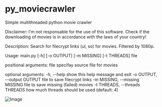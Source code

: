 # py_moviecrawler
Simple multithreaded python movie crawler

Disclaimer: I'm not responsable for the use of this software. Check if the downloading of movies is in accordance with the laws of your country!

Description:
Search for filecrypt links (ul, so) for movies. Filtered by 1080p.

Usage: main.py [-h] [-o OUTPUT] [-m MISSING] [-t THREADS] file

positional arguments:
  file                  specifay source file for movies

optional arguments:
  -h, --help            show this help message and exit
  -o OUTPUT, --output OUTPUT
                        file to save filecrypt links
  -m MISSING, --missing MISSING
                        file to save missing (failed) movies
  -t THREADS, --threads THREADS
                        how much threads should be used (default: 4)

![Image](https://github.com/twoDarkMessiah/py_moviecrawler/blob/master/py_moviecrawler.png?raw=true)
